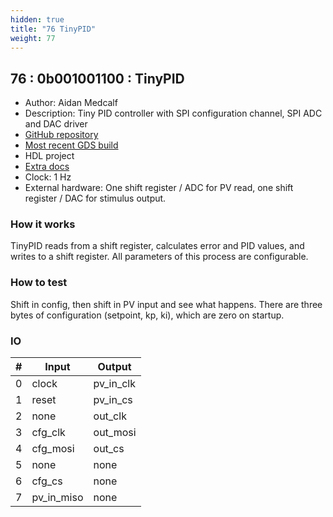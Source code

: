 ```yaml
---
hidden: true
title: "76 TinyPID"
weight: 77
---
```


## 76 : 0b001001100 : TinyPID

* Author: Aidan Medcalf
* Description: Tiny PID controller with SPI configuration channel, SPI ADC and DAC driver
* [GitHub repository](https://github.com/AidanMedcalf/tt02-pid)
* [Most recent GDS build](https://github.com/AidanMedcalf/tt02-pid/actions/runs/3599278703)
* HDL project
* [Extra docs](https://github.com/AidanMedcalf/tt02-pid/blob/main/README.md)
* Clock: 1 Hz
* External hardware: One shift register / ADC for PV read, one shift register / DAC for stimulus output.



### How it works

TinyPID reads from a shift register, calculates error and PID values, and writes to a shift register. All parameters of this process are configurable.

### How to test

Shift in config, then shift in PV input and see what happens. There are three bytes of configuration (setpoint, kp, ki), which are zero on startup.

### IO

| # | Input        | Output       |
|---|--------------|--------------|
| 0 | clock  | pv_in_clk |
| 1 | reset  | pv_in_cs |
| 2 | none  | out_clk |
| 3 | cfg_clk  | out_mosi |
| 4 | cfg_mosi  | out_cs |
| 5 | none  | none |
| 6 | cfg_cs  | none |
| 7 | pv_in_miso  | none |
